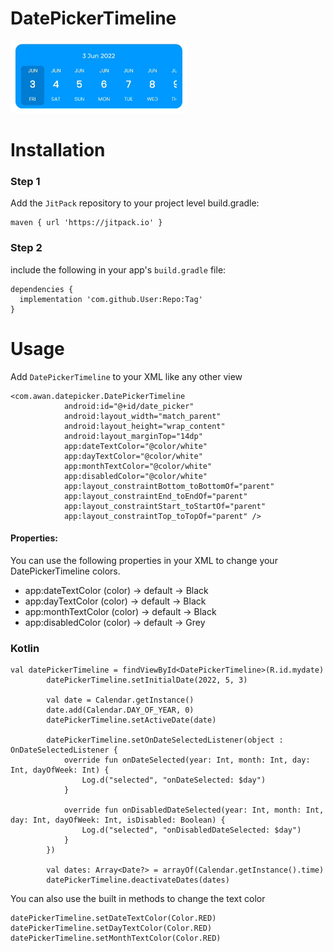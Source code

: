 # DatePickerTimeline

<img src="/app/img.png" alt="My cool logo"/>

# Installation
### Step 1
Add the `JitPack` repository to your project level build.gradle:
```
maven { url 'https://jitpack.io' }
```

### Step 2
include the following in your app's `build.gradle` file:
```
dependencies {
  implementation 'com.github.User:Repo:Tag'
}
```

# Usage
Add `DatePickerTimeline` to your XML like any other view
```
<com.awan.datepicker.DatePickerTimeline
            android:id="@+id/date_picker"
            android:layout_width="match_parent"
            android:layout_height="wrap_content"
            android:layout_marginTop="14dp"
            app:dateTextColor="@color/white"
            app:dayTextColor="@color/white"
            app:monthTextColor="@color/white"
            app:disabledColor="@color/white"
            app:layout_constraintBottom_toBottomOf="parent"
            app:layout_constraintEnd_toEndOf="parent"
            app:layout_constraintStart_toStartOf="parent"
            app:layout_constraintTop_toTopOf="parent" />
```

#### Properties:
You can use the following properties in your XML to change your DatePickerTimeline colors.
* app:dateTextColor (color) -> default -> Black
* app:dayTextColor (color) -> default -> Black
* app:monthTextColor (color) -> default -> Black
* app:disabledColor (color) -> default -> Grey

### Kotlin
```
val datePickerTimeline = findViewById<DatePickerTimeline>(R.id.mydate)
        datePickerTimeline.setInitialDate(2022, 5, 3)

        val date = Calendar.getInstance()
        date.add(Calendar.DAY_OF_YEAR, 0)
        datePickerTimeline.setActiveDate(date)

        datePickerTimeline.setOnDateSelectedListener(object : OnDateSelectedListener {
            override fun onDateSelected(year: Int, month: Int, day: Int, dayOfWeek: Int) {
                Log.d("selected", "onDateSelected: $day")
            }

            override fun onDisabledDateSelected(year: Int, month: Int, day: Int, dayOfWeek: Int, isDisabled: Boolean) {
                Log.d("selected", "onDisabledDateSelected: $day")
            }
        })

        val dates: Array<Date?> = arrayOf(Calendar.getInstance().time)
        datePickerTimeline.deactivateDates(dates)
```

You can also use the built in methods to change the text color
```
datePickerTimeline.setDateTextColor(Color.RED)
datePickerTimeline.setDayTextColor(Color.RED)
datePickerTimeline.setMonthTextColor(Color.RED)
```
